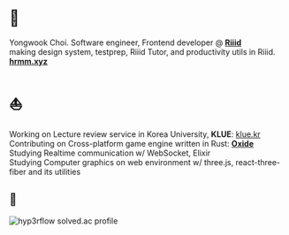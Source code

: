 # :sushi: 
Yongwook Choi. Software engineer, Frontend developer @ **[Riiid](https://www.riiid.co/en/main)**  
making design system, testprep, Riiid Tutor, and productivity utils in Riiid.  
**[hrmm.xyz](https://hrmm.xyz)**
# :boat:
Working on Lecture review service in Korea University, **KLUE**: [klue.kr](https://klue.kr/)  
Contributing on Cross-platform game engine written in Rust: **[Oxide](https://github.com/utilForever/Oxide)**  
Studying Realtime communication w/ WebSocket, Elixir  
Studying Computer graphics on web environment w/ three.js, react-three-fiber and its utilities
## :eyes:
![hyp3rflow solved.ac profile](https://github-readme-solvedac.hyp3rflow.vercel.app/api/?handle=hyperflow)
